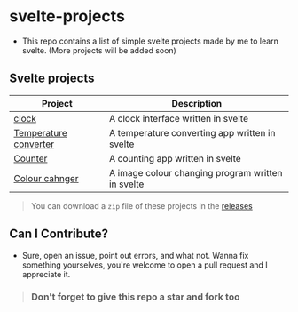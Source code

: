 # svelte-projects
- This repo contains a list of simple svelte projects made by me to learn svelte. (More projects will be added soon)

## Svelte projects
| Project | Description |
| --- | ----------- |
| [clock](https://github.com/RedEdge967/svelte-projects/blob/master/clock.svelte) | A clock interface written in svelte |
| [Temperature converter](https://github.com/RedEdge967/svelte-projects/blob/master/temp-converter.svelte) | A temperature converting app written in svelte |
| [Counter](https://github.com/RedEdge967/svelte-projects/blob/master/counter.svelte) | A counting app written in svelte |
| [Colour cahnger](https://github.com/RedEdge967/svelte-projects/blob/master/colour-changer.svelte) | A image colour changing program written in svelte |

> You can download a `zip` file of these projects in the [releases](https://github.com/RedEdge967/svelte-projects/releases)

## Can I Contribute?
- Sure, open an issue, point out errors, and what not. Wanna fix something yourselves, you're welcome to open a pull request and I appreciate it.

> ### Don't forget to give this repo a star and fork too
